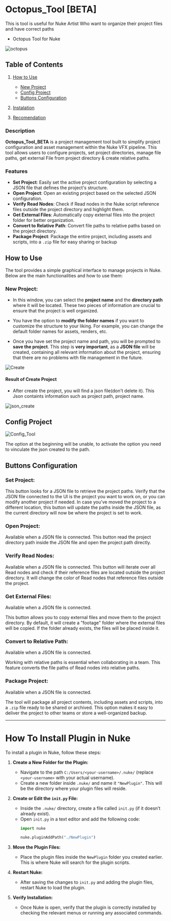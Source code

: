 # Octopus_Tool [BETA]
This is tool is useful for Nuke Artist Who want to organize their project files and have correct paths
- Octopus Tool for Nuke

![octopus](https://github.com/user-attachments/assets/0a20c4be-3d90-4fc1-b079-413dec9b1fd0)


## Table of Contents

1. [How to Use](#how-to-use)
   - [New Project](#new-project)
   - [Config Project](#config-project)
   - [Buttons Configuration](#buttons-configuration)
2. [Instalation](#how-to-use)
  
4. [Recomendation](#how-to-use)

### Description

**Octopus_Tool_BETA** is a project management tool built to simplify project configuration and asset management within the Nuke VFX pipeline. This tool allows users to configure projects, set project directories, manage file paths, get external File from project directory &  create relative paths.
### Features

- **Set Project**: Easily set the active project configuration by selecting a JSON file that defines the project's structure.
- **Open Project**: Open an existing project based on the selected JSON configuration.
- **Verify Read Nodes**: Check if Read nodes in the Nuke script reference files outside the project directory and highlight them.
- **Get External Files**: Automatically copy external files into the project folder for better organization.
- **Convert to Relative Path**: Convert file paths to relative paths based on the project directory.
- **Package Project**: Package the entire project, including assets and scripts, into a `.zip` file for easy sharing or backup


## How to Use

The tool provides a simple graphical interface to manage projects in Nuke. Below are the main functionalities and how to use them:

### New Project:

- In this window, you can select the **project name** and the **directory path** where it will be located. These two pieces of information are crucial to ensure that the project is well organized.

- You have the option to **modify the folder names** if you want to customize the structure to your liking. For example, you can change the default folder names for assets, renders, etc.

- Once you have set the project name and path, you will be prompted to **save the project**. This step is **very important**, as a **JSON file** will be created, containing all relevant information about the project, ensuring that there are no problems with file management in the future.

![Create](https://github.com/user-attachments/assets/aaa89e40-acfb-41d1-b716-8e9d19e2ddd3)

#### Result of Create Project
- After create the project, you will find a json file(don't delete it).
This Json containts information such as project path, project name. 
  
![json_create](https://github.com/user-attachments/assets/026f8498-ee3a-411d-b6d1-b1943514f3a6)


## Config Project

![Config_Tool](https://github.com/user-attachments/assets/04437246-ebbc-447a-a825-e8029958d60f)

The option at the beginning will be unable, to activate the option you need to vinculate the json created to the path.


## Buttons Configuration
### Set Project:
This button looks for a JSON file to retrieve the project paths.
Verify that the JSON file connected to the UI is the project you want to work on, or you can modify another project if needed.
In case you've moved the project to a different location, this button will update the paths inside the JSON file, as the current directory will now be where the project is set to work.

### Open Project:
   Available when a JSON file is connected.
This button read the project directory path inside the JSON file and open the project path directly.

### Verify Read Nodes:
   Available when a JSON file is connected.
This button will iterate over all Read nodes and check if their reference files are located outside the project directory.
It will change the color of Read nodes that reference files outside the project.



### Get External Files:
 Available when a JSON file is connected.

This button allows you to copy external files and move them to the project directory. By default, it will create a "footage" folder where the external files will be copied.
If the folder already exists, the files will be placed inside it.

### Convert to Relative Path:
Available when a JSON file is connected.

Working with relative paths is essential when collaborating in a team. This feature converts the file paths of Read nodes into relative paths.

### Package Project:
 Available when a JSON file is connected.
 
The tool will package all project contents, including assets and scripts, into a `.zip` file ready to be shared or archived.
This option makes it easy to deliver the project to other teams or store a well-organized backup.

---

# How To Install Plugin in Nuke

To install a plugin in Nuke, follow these steps:

1. **Create a New Folder for the Plugin:**
   - Navigate to the path `C:/Users/<your-username>/.nuke/` (replace `<your-username>` with your actual username).
   - Create a new folder inside `.nuke/` and name it `"NewPlugin"`. This will be the directory where your plugin files will reside.

2. **Create or Edit the `init.py` File:**
   - Inside the `.nuke/` directory, create a file called `init.py` (if it doesn’t already exist).
   - Open `init.py` in a text editor and add the following code:
     ```python
     import nuke
     
     nuke.pluginAddPath("./NewPlugin")
     ```

3. **Move the Plugin Files:**
   - Place the plugin files inside the `NewPlugin` folder you created earlier. This is where Nuke will search for the plugin scripts.

4. **Restart Nuke:**
   - After saving the changes to `init.py` and adding the plugin files, restart Nuke to load the plugin.

5. **Verify Installation:**
   - Once Nuke is open, verify that the plugin is correctly installed by checking the relevant menus or running any associated commands.



